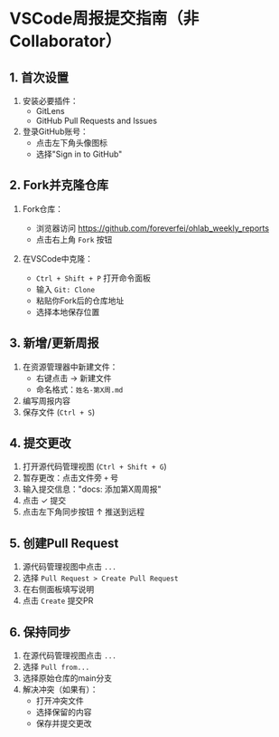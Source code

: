 # VSCode周报提交指南（非Collaborator）

## 1. 首次设置
1. 安装必要插件：
   - GitLens
   - GitHub Pull Requests and Issues
2. 登录GitHub账号：
   - 点击左下角头像图标
   - 选择"Sign in to GitHub"

## 2. Fork并克隆仓库
1. Fork仓库：
   - 浏览器访问 https://github.com/foreverfei/ohlab_weekly_reports
   - 点击右上角 `Fork` 按钮
   
2. 在VSCode中克隆：
   - `Ctrl + Shift + P` 打开命令面板
   - 输入 `Git: Clone`
   - 粘贴你Fork后的仓库地址
   - 选择本地保存位置

## 3. 新增/更新周报
1. 在资源管理器中新建文件：
   - 右键点击 -> 新建文件
   - 命名格式：`姓名-第X周.md`
2. 编写周报内容
3. 保存文件 (`Ctrl + S`)

## 4. 提交更改
1. 打开源代码管理视图 (`Ctrl + Shift + G`)
2. 暂存更改：点击文件旁 `+` 号
3. 输入提交信息："docs: 添加第X周周报"
4. 点击 ✓ 提交
5. 点击左下角同步按钮 ↑ 推送到远程

## 5. 创建Pull Request
1. 源代码管理视图中点击 `...`
2. 选择 `Pull Request > Create Pull Request`
3. 在右侧面板填写说明
4. 点击 `Create` 提交PR

## 6. 保持同步
1. 在源代码管理视图点击 `...`
2. 选择 `Pull from...`
3. 选择原始仓库的main分支
4. 解决冲突（如果有）：
   - 打开冲突文件
   - 选择保留的内容
   - 保存并提交更改